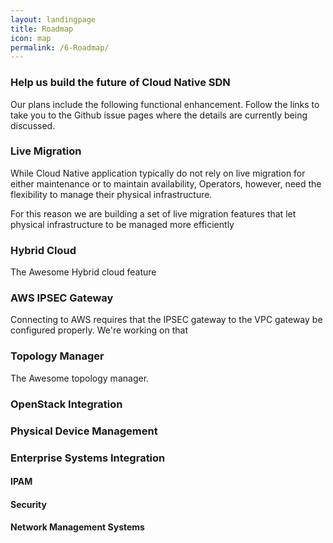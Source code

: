 ```yaml
---
layout: landingpage
title: Roadmap
icon: map
permalink: /6-Roadmap/
---
```


### Help us build the future of Cloud Native SDN

Our plans include the following functional enhancement. Follow the links to take you to the Github issue pages where the details are currently being discussed. 

### Live Migration

While Cloud Native application typically do not rely on live migration for either maintenance or to maintain availability, Operators, however, need the flexibility to manage their physical infrastructure. 

For this reason we are building a set of live migration features that let physical infrastructure to be managed more efficiently

### Hybrid Cloud

The Awesome Hybrid cloud feature 

### AWS IPSEC Gateway

Connecting to AWS requires that the IPSEC gateway to the VPC gateway be configured properly. We're working on that

### Topology Manager

The Awesome topology manager.

### OpenStack Integration

### Physical Device Management

### Enterprise Systems Integration

#### IPAM

#### Security

#### Network Management Systems
